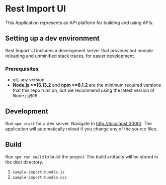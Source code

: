 # Rest Import UI

This Application represents an API platform for building and using APIs.

## Setting up a dev environment

Rest Import UI includes a development server that provides hot module reloading and unminified stack traces, for easier development.

### Prerequisites

- git, any version
- **Node.js >=16.13.2** and **npm >=8.1.2** are the minimum required versions that this repo runs on, but we recommend using the latest version of Node.js@16

## Development

Run `npm start` for a dev server. Navigate to <http://localhost:3000/>. The application will automatically reload if you change any of the source files.

## Build

Run `npm run build` to build the project. The build artifacts will be stored in the dist/ directory.

1. `sample-import-bundle.js`
2. `sample-import-bundle.css`
